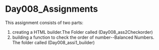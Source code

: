 # Day008_Assignments

This assignment consists of two parts:
  1. creating a HTML builder.The Folder called (Day008_ass2Checkorder)
  2. building a function to check the order of number--Balanced Numbers. The folder called (Day008_assi1_builder)
